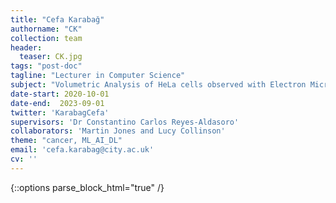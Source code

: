 ```yaml
---
title: "Cefa Karabağ"
authorname: "CK"
collection: team
header:
  teaser: CK.jpg
tags: "post-doc"
tagline: "Lecturer in Computer Science"
subject: "Volumetric Analysis of HeLa cells observed with Electron Microscopy"
date-start: 2020-10-01
date-end:  2023-09-01
twitter: 'KarabagCefa'
supervisors: 'Dr Constantino Carlos Reyes-Aldasoro'
collaborators: 'Martin Jones and Lucy Collinson'
theme: "cancer, ML_AI_DL"
email: 'cefa.karabag@city.ac.uk'
cv: ''
---
```

{::options parse_block_html="true" /}

<p align= "justify">
